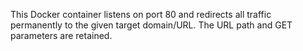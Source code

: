 This Docker container listens on port 80 and redirects all traffic permanently to the given target domain/URL. The URL path and GET parameters are retained.
